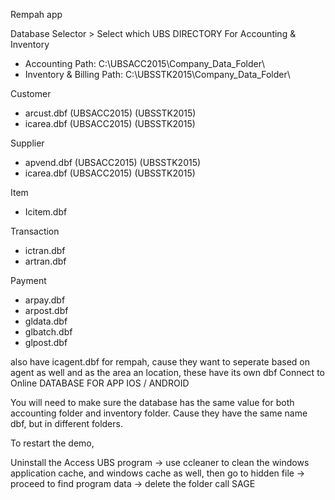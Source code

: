 Rempah app

Database Selector > Select which UBS DIRECTORY For Accounting & Inventory 

- Accounting Path: C:\UBSACC2015\Company_Data_Folder\
- Inventory & Billing Path: C:\UBSSTK2015\Company_Data_Folder\

Customer
- arcust.dbf (UBSACC2015) (UBSSTK2015)
- icarea.dbf (UBSACC2015) (UBSSTK2015)

Supplier
- apvend.dbf (UBSACC2015) (UBSSTK2015)
- icarea.dbf (UBSACC2015) (UBSSTK2015)

Item
- Icitem.dbf

Transaction
- ictran.dbf
- artran.dbf

Payment
- arpay.dbf
- arpost.dbf
- gldata.dbf
- glbatch.dbf
- glpost.dbf

also have icagent.dbf for rempah, cause they want to seperate based on agent as well and as the area an location, these have its own dbf 
Connect to Online DATABASE FOR APP IOS / ANDROID 

You will need to make sure the database  has the same value for both accounting folder and inventory folder. Cause they have the same name dbf, but in different folders. 

To restart the demo, 

Uninstall the Access UBS program -> use ccleaner to clean the windows application cache, and windows cache as well, then go to hidden file -> proceed to find program data -> delete the folder call SAGE